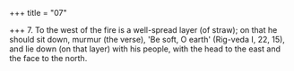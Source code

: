 +++
title = "07"

+++
7. To the west of the fire is a well-spread layer (of straw); on that he should sit down, murmur (the verse), 'Be soft, O earth' (Rig-veda I, 22, 15), and lie down (on that layer) with his people, with the head to the east and the face to the north.
